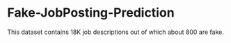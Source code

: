 # Fake-JobPosting-Prediction
This dataset contains 18K job descriptions out of which about 800 are fake.
